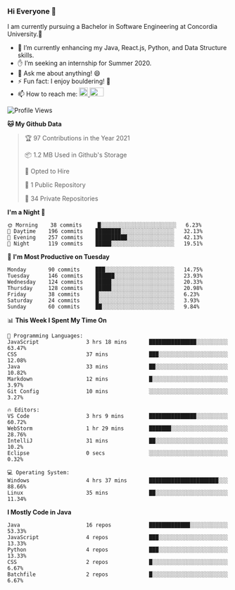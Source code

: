 ### Hi Everyone 👋
I am currently pursuing a Bachelor in Software Engineering at Concordia University.🏫

- 🌱 I’m currently enhancing my Java, React.js, Python, and Data Structure skills.
- ✋ I’m seeking an internship for Summer 2020.
- 💬 Ask me about anything! 😄
- ⚡ Fun fact: I enjoy bouldering! 🧗‍
- 📫 How to reach me: <a href="https://www.linkedin.com/in/siu-tong-ye/" target="_blank"> <img width="20px" width="32" src="https://cdn.jsdelivr.net/npm/simple-icons@v3/icons/linkedin.svg" /> </a> <a href="mailto:SiuTongYe@gmail.com" target="_blank"> <img height="20" width="32" src="https://cdn.jsdelivr.net/npm/simple-icons@v3/icons/gmail.svg" /> </a>

<!--START_SECTION:waka-->
![Profile Views](http://img.shields.io/badge/Profile%20Views-1-blue)

**🐱 My Github Data** 

> 🏆 97 Contributions in the Year 2021
 > 
> 📦 1.2 MB Used in Github's Storage 
 > 
> 💼 Opted to Hire
 > 
> 📜 1 Public Repository 
 > 
> 🔑 34 Private Repositories  
 > 
**I'm a Night 🦉** 

```text
🌞 Morning    38 commits     █░░░░░░░░░░░░░░░░░░░░░░░░   6.23% 
🌆 Daytime    196 commits    ████████░░░░░░░░░░░░░░░░░   32.13% 
🌃 Evening    257 commits    ██████████░░░░░░░░░░░░░░░   42.13% 
🌙 Night      119 commits    █████░░░░░░░░░░░░░░░░░░░░   19.51%

```
📅 **I'm Most Productive on Tuesday** 

```text
Monday       90 commits     ███░░░░░░░░░░░░░░░░░░░░░░   14.75% 
Tuesday      146 commits    ██████░░░░░░░░░░░░░░░░░░░   23.93% 
Wednesday    124 commits    █████░░░░░░░░░░░░░░░░░░░░   20.33% 
Thursday     128 commits    █████░░░░░░░░░░░░░░░░░░░░   20.98% 
Friday       38 commits     █░░░░░░░░░░░░░░░░░░░░░░░░   6.23% 
Saturday     24 commits     █░░░░░░░░░░░░░░░░░░░░░░░░   3.93% 
Sunday       60 commits     ██░░░░░░░░░░░░░░░░░░░░░░░   9.84%

```


📊 **This Week I Spent My Time On** 

```text
💬 Programming Languages: 
JavaScript               3 hrs 18 mins       ███████████████░░░░░░░░░░   63.47% 
CSS                      37 mins             ███░░░░░░░░░░░░░░░░░░░░░░   12.08% 
Java                     33 mins             ██░░░░░░░░░░░░░░░░░░░░░░░   10.82% 
Markdown                 12 mins             █░░░░░░░░░░░░░░░░░░░░░░░░   3.97% 
Git Config               10 mins             ░░░░░░░░░░░░░░░░░░░░░░░░░   3.27%

🔥 Editors: 
VS Code                  3 hrs 9 mins        ███████████████░░░░░░░░░░   60.72% 
WebStorm                 1 hr 29 mins        ███████░░░░░░░░░░░░░░░░░░   28.76% 
IntelliJ                 31 mins             ██░░░░░░░░░░░░░░░░░░░░░░░   10.2% 
Eclipse                  0 secs              ░░░░░░░░░░░░░░░░░░░░░░░░░   0.32%

💻 Operating System: 
Windows                  4 hrs 37 mins       ██████████████████████░░░   88.66% 
Linux                    35 mins             ██░░░░░░░░░░░░░░░░░░░░░░░   11.34%

```

**I Mostly Code in Java** 

```text
Java                     16 repos            █████████████░░░░░░░░░░░░   53.33% 
JavaScript               4 repos             ███░░░░░░░░░░░░░░░░░░░░░░   13.33% 
Python                   4 repos             ███░░░░░░░░░░░░░░░░░░░░░░   13.33% 
CSS                      2 repos             █░░░░░░░░░░░░░░░░░░░░░░░░   6.67% 
Batchfile                2 repos             █░░░░░░░░░░░░░░░░░░░░░░░░   6.67%

```



<!--END_SECTION:waka-->
